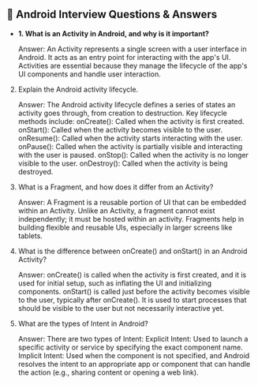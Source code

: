  ## 📘 Android Interview Questions & Answers
* **1. What is an Activity in Android, and why is it important?**

    Answer:
        An Activity represents a single screen with a user interface in Android. It acts as an entry point for interacting with the app's UI. Activities are essential because they manage the lifecycle of the app's UI components and handle user interaction.

2. Explain the Android activity lifecycle.

    Answer:
        The Android activity lifecycle defines a series of states an activity goes through, from creation to destruction. Key lifecycle methods include:
            onCreate(): Called when the activity is first created.
            onStart(): Called when the activity becomes visible to the user.
            onResume(): Called when the activity starts interacting with the user.
            onPause(): Called when the activity is partially visible and interacting with the user is paused.
            onStop(): Called when the activity is no longer visible to the user.
            onDestroy(): Called when the activity is being destroyed.

3. What is a Fragment, and how does it differ from an Activity?

    Answer:
        A Fragment is a reusable portion of UI that can be embedded within an Activity. Unlike an Activity, a fragment cannot exist independently; it must be hosted within an activity. Fragments help in building flexible and reusable UIs, especially in larger screens like tablets.

4. What is the difference between onCreate() and onStart() in an Android Activity?

    Answer:
        onCreate() is called when the activity is first created, and it is used for initial setup, such as inflating the UI and initializing components.
        onStart() is called just before the activity becomes visible to the user, typically after onCreate(). It is used to start processes that should be visible to the user but not necessarily interactive yet.

5. What are the types of Intent in Android?

    Answer:
        There are two types of Intent:
            Explicit Intent: Used to launch a specific activity or service by specifying the exact component name.
            Implicit Intent: Used when the component is not specified, and Android resolves the intent to an appropriate app or component that can handle the action (e.g., sharing content or opening a web link).
